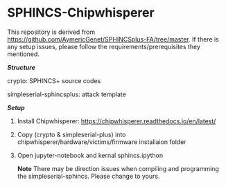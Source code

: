 # SPHINCS-Chipwhisperer

This repository is derived from https://github.com/AymericGenet/SPHINCSplus-FA/tree/master. If there is any setup issues, please follow the requirements/prerequisites they mentioned.

***Structure***

crypto: SPHINCS+ source codes

simpleserial-sphincsplus: attack template

***Setup***

1. Install Chipwhisperer: https://chipwhisperer.readthedocs.io/en/latest/

2. Copy (crypto & simpleserial-plus) into chipwhisperer/hardware/victims/firmware installaion folder

3. Open jupyter-notebook and kernal sphincs.ipython

   **Note** There may be direction issues when compiling and programming the simpleserial-sphincs. Please change to yours.
